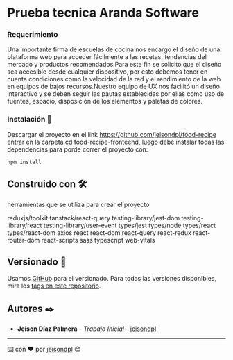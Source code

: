 # Prueba tecnica Aranda Software

### Requerimiento

Una importante firma de escuelas de cocina nos encargo el diseño de una plataforma web para acceder fácilmente a las recetas, tendencias del mercado y productos recomendados.Para este fin se solicito que el diseño sea accesible desde cualquier dispositivo, por esto debemos tener en cuenta condiciones como la velocidad de la red y el rendimiento de la web en equipos de bajos recursos.Nuestro equipo de UX nos facilitó un diseño interactivo y se deben seguir las pautas establecidas por ellas como uso de fuentes, espacio, disposición de los elementos y paletas de colores.


### Instalación 🔧

Descargar el proyecto en el link https://github.com/jeisondpl/food-recipe entrar en la carpeta cd food-recipe-fronteend, luego debe instalar todas las dependencias para porde correr el proyecto con:

```
npm install
```

## Construido con 🛠️

herramientas que se utiliza para crear el proyecto

reduxjs/toolkit
tanstack/react-query
testing-library/jest-dom
testing-library/react
testing-library/user-event
types/jest
types/node
types/react
types/react-dom
axios
react
react-dom
react-query
react-redux
react-router-dom
react-scripts
sass
typescript
web-vitals

## Versionado 📌

Usamos [GitHub](https://github.com/) para el versionado. Para todas las versiones disponibles, mira los [tags en este repositorio](https://github.com/jeisondpl/food-recipe).

## Autores ✒️

- **Jeison Díaz Palmera** - _Trabajo Inicial_ - [jeisondpl](https://github.com/jeisondpl)

---

⌨️ con ❤️ por [jeisondpl](https://github.com/jeisondpl) 😊
